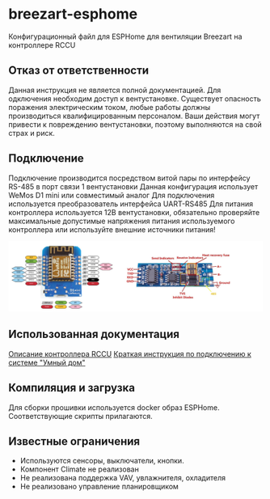 # breezart-esphome
Конфигурационный файл для ESPHome для вентиляции Breezart на контроллере RCCU

## Отказ от ответственности
Данная инструкция не является полной документацией. Для одключения необходим доступ к вентустановке.
Существует опасность поражения электрическим током, любые работы должны производиться квалифицированным персоналом.
Ваши действия могут привести к повреждению вентустановки, поэтому выполняются на свой страх и риск.

## Подключение
Подключение производится посредством витой пары по интерфейсу RS-485 в порт связи 1 вентустановки
Данная конфигурация использует WeMos D1 mini или совместимый аналог
Для подключения используется преобразователь интерфейса UART-RS485
Для питания контроллера используется 12В вентустановки, обязательно проверяйте максимальные допустимые напряжения
питания используемого контроллера или используйте внешние источники питания!

![alt text](https://github.com/IronShaft/breezart-esphome/blob/main/d1-rs485.jpg?raw=true)

## Использованная документация
[Описание контроллера RCCU](https://breezart.ru/tech/automation_breezart.pdf)
[Краткая инструкция по подключению к системе "Умный дом"](https://breezart.ru/tech/breezart_smart_home_rccu.pdf)

## Компиляция и загрузка
Для сборки прошивки используется docker образ ESPHome. Соответствующие скрипты прилагаются.

## Известные ограничения
- Используются сенсоры, выключатели, кнопки.
- Компонент Climate не реализован
- Не реализована поддержка VAV, увлажнителя, охладителя
- Не реализовано управление планировщиком
